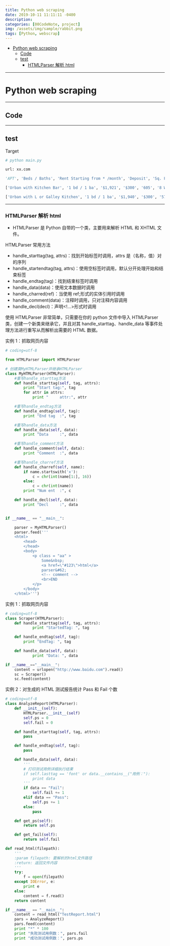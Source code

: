 ```yaml
---
title: Python web scraping
date: 2019-10-11 11:11:11 -0400
description:
categories: [00CodeNote, project]
img: /assets/img/sample/rabbit.png
tags: [Python, webscrap]
---
```


- [Python web scraping](#python-web-scraping)
  - [Code](#code)
  - [test](#test)
    - [HTMLParser 解析 html](#htmlparser-解析-html)


---


# Python web scraping

---

## Code

---


## test

Target

```py
# python main.py 

url: xx.com

'APT', 'Beds / Baths', 'Rent Starting from * /month', 'Deposit', 'Sq. Ft', 'Limited Time Offer', 'Valid Through', 'Available'

['Urban with Kitchen Bar', '1 bd / 1 ba', '$1,921', '$300', '605', '8 Weeks Free on Select Homes and Move-In Dates!', 'Oct 27, 2022 - Jan 31, 2023', '4']

['Urban with L or Galley Kitchen', '1 bd / 1 ba', '$1,940', '$300', '578', 'Oct 27, 2022 - Jan 31, 2023', '8 Weeks Free on Select Homes and Move-In Dates!' 'Available Feb 09, 2023'] 

```


---


### HTMLParser 解析 html


- HTMLParser 是 Python 自带的一个类，主要用来解析 HTML 和 XHTML 文件。

HTMLParser 常用方法
- handle_starttag(tag, attrs)：找到开始标签时调用，attrs 是（名称，值）对的序列
- handle_startendtag(tag, attrs)：使用空标签时调用，默认分开处理开始和结束标签
- handle_endtag(tag)：找到结束标签时调用
- handle_data(data)：使用文本数据时调用
- handle_charred(ref)：当使用 ref;形式的实体引用时调用
- handle_comment(data)：注释时调用，只对注释内容调用
- handle_decl(decl)：声明<!...>形式时调用


使用 HTMLParser 非常简单，只需要在你的 python 文件中导入 HTMLParser 类，创建一个新类来继承它，并且对其 handle_starttag、handle_data 等事件处理方法进行重写从而解析出需要的 HTML 数据。


实例 1：抓取网页内容


```py
# coding=utf-8

from HTMLParser import HTMLParser

# 创建类MyHTMLParser并继承HTMLParser
class MyHTMLParser(HTMLParser):
    #重写handle_starttag方法
    def handle_starttag(self, tag, attrs):
        print "Start tag:", tag
        for attr in attrs:
            print "     attr:", attr

    #重写handle_endtag方法
    def handle_endtag(self, tag):
        print "End tag  :", tag

    #重写handle_data方法
    def handle_data(self, data):
        print "Data     :", data

    #重写handle_comment方法
    def handle_comment(self, data):
        print "Comment  :", data

    #重写handle_charref方法
    def handle_charref(self, name):
        if name.startswith('x'):
            c = chr(int(name[1:], 16))
        else:
            c = chr(int(name))
        print "Num ent  :", c

    def handle_decl(self, data):
        print "Decl     :", data


if __name__ == "__main__":

    parser = MyHTMLParser()
    parser.feed('''
    <html>
        <head>
        </head>
        <body>
            <p class = "aa" >
                Some&nbsp;
                <a href=\"#123\">html</a>
                parser&#62;
                <!-- comment -->
                <br>END
            </p>
        </body>
    </html>''')
```


实例 1：抓取网页内容

```py
# coding=utf-8
class Scraper(HTMLParser):
    def handle_starttag(self, tag, attrs):
            print "StartedTag: ", tag

    def handle_endtag(self, tag):
        print "EndTag: ", tag

    def handle_data(self, data):
            print "Data: ", data

if __name__=="__main__":
    content = urlopen("http://www.baidu.com").read()
    sc = Scraper()
    sc.feed(content)
```


实例 2：对生成的 HTML 测试报告统计 Pass 和 Fail 个数


```py
# coding=utf-8 
class AnalyzeReport(HTMLParser):
    def __init__(self):
        HTMLParser.__init__(self)
        self.ps = 0
        self.fail = 0

    def handle_starttag(self, tag, attrs):
        pass

    def handle_endtag(self, tag):
        pass

    def handle_data(self, data):
        '''
        # 打印测试用例详细执行结果
        if self.lasttag == 'font' or data.__contains__("用例："):
            print data
        '''
        if data == "Fail":
            self.fail += 1
        elif data == "Pass":
            self.ps += 1
        else:
            pass

    def get_ps(self):
        return self.ps

    def get_fail(self):
        return self.fail

def read_html(filepath):
    '''
    :param filepath: 要解析的html文件路径
    :return: 返回文件内容
    '''
    try:
        f = open(filepath)
    except IOError, e:
        print e
    else:
        content = f.read()
    return content

if __name__ == "__main__":
    content = read_html("TestReport.html")
    pars = AnalyzeReport()
    pars.feed(content)
    print "*" * 100
    print "失败测试用例数：", pars.fail
    print "成功测试用例数：", pars.ps
```

